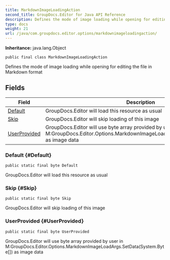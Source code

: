```yaml
---
title: MarkdownImageLoadingAction
second_title: GroupDocs.Editor for Java API Reference
description: Defines the mode of image loading while opening for editing the file in Markdown format
type: docs
weight: 21
url: /java/com.groupdocs.editor.options/markdownimageloadingaction/
---
```

**Inheritance:**
java.lang.Object
```
public final class MarkdownImageLoadingAction
```

Defines the mode of image loading while opening for editing the file in Markdown format
## Fields

| Field | Description |
| --- | --- |
| [Default](#Default) | GroupDocs.Editor will load this resource as usual |
| [Skip](#Skip) | GroupDocs.Editor will skip loading of this image |
| [UserProvided](#UserProvided) | GroupDocs.Editor will use byte array provided by user in  M:GroupDocs.Editor.Options.MarkdownImageLoadArgs.SetData(System.Byte[])  as image data |
### Default {#Default}
```
public static final byte Default
```


GroupDocs.Editor will load this resource as usual

### Skip {#Skip}
```
public static final byte Skip
```


GroupDocs.Editor will skip loading of this image

### UserProvided {#UserProvided}
```
public static final byte UserProvided
```


GroupDocs.Editor will use byte array provided by user in  M:GroupDocs.Editor.Options.MarkdownImageLoadArgs.SetData(System.Byte[])  as image data

